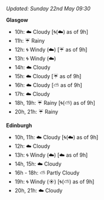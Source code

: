 *Updated: Sunday 22nd May 09:30*

**Glasgow**

* 10h: :cloud: Cloudy [:cyclone:(:cloud:) as of 9h]
* 11h: :umbrella: Rainy
* 12h: :cyclone: Windy (:cloud:) [:umbrella: as of 9h]
* 13h: :cyclone: Windy (:cloud:)
* 14h: :cloud: Cloudy
* 15h: :cloud: Cloudy [:umbrella: as of 9h]
* 16h: :cloud: Cloudy [:partly_sunny: as of 9h]
* 17h: :cloud: Cloudy
* 18h, 19h: :umbrella: Rainy [:cyclone:(:partly_sunny:) as of 9h]
* 20h, 21h: :umbrella: Rainy

**Edinburgh**

* 10h, 11h: :cloud: Cloudy [:cyclone:(:cloud:) as of 9h]
* 12h: :cloud: Cloudy
* 13h: :cyclone: Windy (:cloud:) [:cloud: as of 9h]
* 14h, 15h: :cloud: Cloudy
* 16h - 18h: :partly_sunny: Partly Cloudy
* 19h: :cyclone: Windy (:sunny:) [:cyclone:(:partly_sunny:) as of 9h]
* 20h, 21h: :cloud: Cloudy
